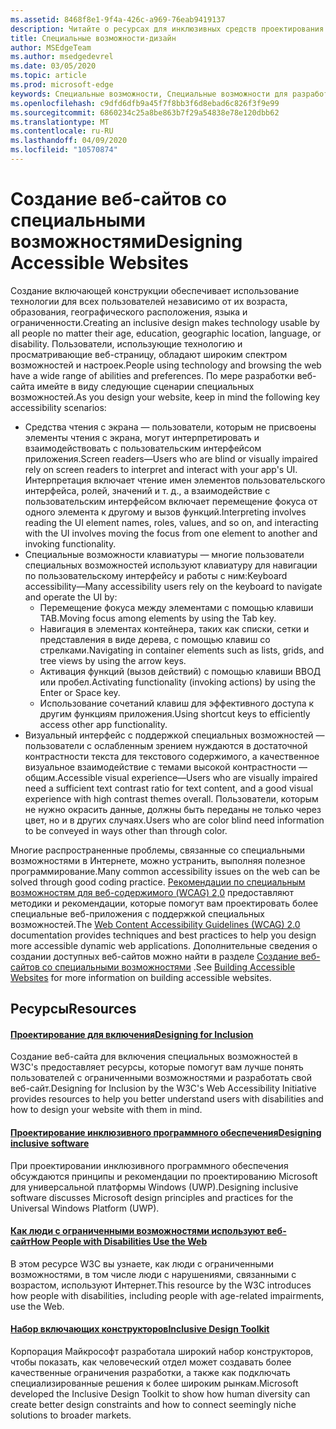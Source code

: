 ```yaml
---
ms.assetid: 8468f8e1-9f4a-426c-a969-76eab9419137
description: Читайте о ресурсах для инклюзивных средств проектирования и рекомендаций.
title: Специальные возможности-дизайн
author: MSEdgeTeam
ms.author: msedgedevrel
ms.date: 03/05/2020
ms.topic: article
ms.prod: microsoft-edge
keywords: Специальные возможности, Специальные возможности для разработчиков, доступные веб-сайты, EDGE, веб-разработка, ARIA, разработчик, модель автоматизации пользовательского интерфейса
ms.openlocfilehash: c9dfd6dfb9a45f7f8bb3f6d8ebad6c826f3f9e99
ms.sourcegitcommit: 6860234c25a8be863b7f29a54838e78e120dbb62
ms.translationtype: MT
ms.contentlocale: ru-RU
ms.lasthandoff: 04/09/2020
ms.locfileid: "10570874"
---
```

# <span data-ttu-id="8ff52-104">Создание веб-сайтов со специальными возможностями</span><span class="sxs-lookup"><span data-stu-id="8ff52-104">Designing Accessible Websites</span></span>

<span data-ttu-id="8ff52-105">Создание включающей конструкции обеспечивает использование технологии для всех пользователей независимо от их возраста, образования, географического расположения, языка и ограниченности.</span><span class="sxs-lookup"><span data-stu-id="8ff52-105">Creating an inclusive design makes technology usable by all people no matter their age, education, geographic location, language, or disability.</span></span> <span data-ttu-id="8ff52-106">Пользователи, использующие технологию и просматривающие веб-страницу, обладают широким спектром возможностей и настроек.</span><span class="sxs-lookup"><span data-stu-id="8ff52-106">People using technology and browsing the web have a wide range of abilities and preferences.</span></span> <span data-ttu-id="8ff52-107">По мере разработки веб-сайта имейте в виду следующие сценарии специальных возможностей.</span><span class="sxs-lookup"><span data-stu-id="8ff52-107">As you design your website, keep in mind the following key accessibility scenarios:</span></span>

* <span data-ttu-id="8ff52-108">Средства чтения с экрана — пользователи, которым не присвоены элементы чтения с экрана, могут интерпретировать и взаимодействовать с пользовательским интерфейсом приложения.</span><span class="sxs-lookup"><span data-stu-id="8ff52-108">Screen readers—Users who are blind or visually impaired rely on screen readers to interpret and interact with your app's UI.</span></span> <span data-ttu-id="8ff52-109">Интерпретация включает чтение имен элементов пользовательского интерфейса, ролей, значений и т. д., а взаимодействие с пользовательским интерфейсом включает перемещение фокуса от одного элемента к другому и вызов функций.</span><span class="sxs-lookup"><span data-stu-id="8ff52-109">Interpreting involves reading the UI element names, roles, values, and so on, and interacting with the UI involves moving the focus from one element to another and invoking functionality.</span></span>
* <span data-ttu-id="8ff52-110">Специальные возможности клавиатуры — многие пользователи специальных возможностей используют клавиатуру для навигации по пользовательскому интерфейсу и работы с ним:</span><span class="sxs-lookup"><span data-stu-id="8ff52-110">Keyboard accessibility—Many accessibility users rely on the keyboard to navigate and operate the UI by:</span></span>
  * <span data-ttu-id="8ff52-111">Перемещение фокуса между элементами с помощью клавиши TAB.</span><span class="sxs-lookup"><span data-stu-id="8ff52-111">Moving focus among elements by using the Tab key.</span></span>
  * <span data-ttu-id="8ff52-112">Навигация в элементах контейнера, таких как списки, сетки и представления в виде дерева, с помощью клавиш со стрелками.</span><span class="sxs-lookup"><span data-stu-id="8ff52-112">Navigating in container elements such as lists, grids, and tree views by using the arrow keys.</span></span>
  * <span data-ttu-id="8ff52-113">Активация функций (вызов действий) с помощью клавиши ВВОД или пробел.</span><span class="sxs-lookup"><span data-stu-id="8ff52-113">Activating functionality (invoking actions) by using the Enter or Space key.</span></span>
  * <span data-ttu-id="8ff52-114">Использование сочетаний клавиш для эффективного доступа к другим функциям приложения.</span><span class="sxs-lookup"><span data-stu-id="8ff52-114">Using shortcut keys to efficiently access other app functionality.</span></span>
* <span data-ttu-id="8ff52-115">Визуальный интерфейс с поддержкой специальных возможностей — пользователи с ослабленным зрением нуждаются в достаточной контрастности текста для текстового содержимого, а качественное визуальное взаимодействие с темами высокой контрастности — общим.</span><span class="sxs-lookup"><span data-stu-id="8ff52-115">Accessible visual experience—Users who are visually impaired need a sufficient text contrast ratio for text content, and a good visual experience with high contrast themes overall.</span></span> <span data-ttu-id="8ff52-116">Пользователи, которым не нужно окрасить данные, должны быть переданы не только через цвет, но и в других случаях.</span><span class="sxs-lookup"><span data-stu-id="8ff52-116">Users who are color blind need information to be conveyed in ways other than through color.</span></span>

<span data-ttu-id="8ff52-117">Многие распространенные проблемы, связанные со специальными возможностями в Интернете, можно устранить, выполняя полезное программирование.</span><span class="sxs-lookup"><span data-stu-id="8ff52-117">Many common accessibility issues on the web can be solved through good coding practice.</span></span>  <span data-ttu-id="8ff52-118">[Рекомендации по специальным возможностям для веб-содержимого (WCAG) 2,0](https://www.w3.org/TR/WCAG20/) предоставляют методики и рекомендации, которые помогут вам проектировать более специальные веб-приложения с поддержкой специальных возможностей.</span><span class="sxs-lookup"><span data-stu-id="8ff52-118">The [Web Content Accessibility Guidelines (WCAG) 2.0](https://www.w3.org/TR/WCAG20/) documentation provides techniques and best practices to help you design more accessible dynamic web applications.</span></span> <span data-ttu-id="8ff52-119">Дополнительные сведения о создании доступных веб-сайтов можно найти в разделе [Создание веб-сайтов со специальными возможностями](./build.md) .</span><span class="sxs-lookup"><span data-stu-id="8ff52-119">See [Building Accessible Websites](./build.md) for more information on building accessible websites.</span></span>

## <span data-ttu-id="8ff52-120">Ресурсы</span><span class="sxs-lookup"><span data-stu-id="8ff52-120">Resources</span></span>

#### [<span data-ttu-id="8ff52-121">Проектирование для включения</span><span class="sxs-lookup"><span data-stu-id="8ff52-121">Designing for Inclusion</span></span>](https://w3.org/WAI/users/Overview.html)
<span data-ttu-id="8ff52-122">Создание веб-сайта для включения специальных возможностей в W3C's предоставляет ресурсы, которые помогут вам лучше понять пользователей с ограниченными возможностями и разработать свой веб-сайт.</span><span class="sxs-lookup"><span data-stu-id="8ff52-122">Designing for Inclusion by the W3C's Web Accessibility Initiative provides resources to help you better understand users with disabilities and how to design your website with them in mind.</span></span>

#### [<span data-ttu-id="8ff52-123">Проектирование инклюзивного программного обеспечения</span><span class="sxs-lookup"><span data-stu-id="8ff52-123">Designing inclusive software</span></span>](https://msdn.microsoft.com/windows/uwp/accessibility/designing-inclusive-software)
<span data-ttu-id="8ff52-124">При проектировании инклюзивного программного обеспечения обсуждаются принципы и рекомендации по проектированию Microsoft для универсальной платформы Windows (UWP).</span><span class="sxs-lookup"><span data-stu-id="8ff52-124">Designing inclusive software discusses Microsoft design principles and practices for the Universal Windows Platform (UWP).</span></span>

#### [<span data-ttu-id="8ff52-125">Как люди с ограниченными возможностями используют веб-сайт</span><span class="sxs-lookup"><span data-stu-id="8ff52-125">How People with Disabilities Use the Web</span></span>](https://www.w3.org/WAI/intro/people-use-web/Overview.html)
<span data-ttu-id="8ff52-126">В этом ресурсе W3C вы узнаете, как люди с ограниченными возможностями, в том числе люди с нарушениями, связанными с возрастом, используют Интернет.</span><span class="sxs-lookup"><span data-stu-id="8ff52-126">This resource by the W3C introduces how people with disabilities, including people with age-related impairments, use the Web.</span></span>

#### [<span data-ttu-id="8ff52-127">Набор включающих конструкторов</span><span class="sxs-lookup"><span data-stu-id="8ff52-127">Inclusive Design Toolkit</span></span>](https://www.microsoft.com/design/practice#howwemake-section)
<span data-ttu-id="8ff52-128">Корпорация Майкрософт разработала широкий набор конструкторов, чтобы показать, как человеческий отдел может создавать более качественные ограничения разработки, а также как подключать специализированные решения к более широким рынкам.</span><span class="sxs-lookup"><span data-stu-id="8ff52-128">Microsoft developed the Inclusive Design Toolkit to show how human diversity can create better design constraints and how to connect seemingly niche solutions to broader markets.</span></span>
